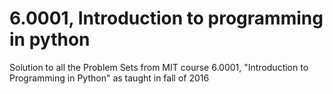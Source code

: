# 6.0001, Introduction to programming in python
Solution to all the Problem Sets from MIT course 6.0001, "Introduction to Programming in Python" as taught in fall of 2016
